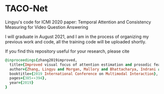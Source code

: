 # TACO-Net
Lingyu's code for ICMI 2020 paper: Temporal Attention and Consistency Measuring for Video
Question Answering

I will graduate in August 2021, and I am in the process of organizing my previous work and code, all the training code will be uploaded shortly.

If you find this repository useful for your research, please cite

```ruby
@inproceedings{zhang2019improved,
  title={Improved visual focus of attention estimation and prosodic features for analyzing group interactions},
  author={Zhang, Lingyu and Morgan, Mallory and Bhattacharya, Indrani and Foley, Michael and Braasch, Jonas and Riedl, Christoph and Foucault Welles, Brooke and Radke, Richard J},
  booktitle={2019 International Conference on Multimodal Interaction},
  pages={385--394},
  year={2019}
}
```
